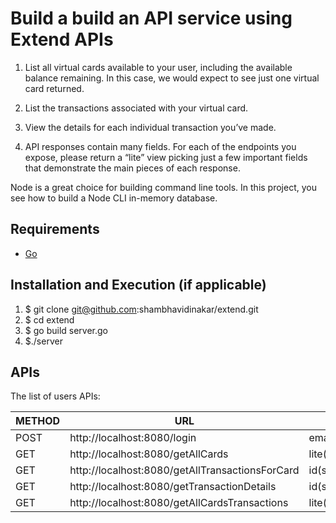 # Build a build an API service using Extend APIs

1. List all virtual cards available to your user, including the available balance remaining. In this case, we would expect to see just one virtual card returned.

2. List the transactions associated with your virtual card.

3. View the details for each individual transaction you’ve made.

4. API responses contain many fields. For each of the endpoints you expose, please return a “lite” view picking just a few important fields that demonstrate the main pieces of each response.

Node is a great choice for building command line tools.
In this project, you see how to build a Node CLI in-memory database.

## Requirements
* [Go](https://go.dev/)

## Installation and Execution (if applicable)

1. $ git clone git@github.com:shambhavidinakar/extend.git
2. $ cd extend
3. $ go build server.go 
4. $./server

## APIs
The list of users APIs:

|METHOD|URL|PARAMETERS|
|------|---|---------------|
|POST|http://localhost:8080/login |email(string),password(string) |
|GET|http://localhost:8080/getAllCards |lite(optional) |
|GET|http://localhost:8080/getAllTransactionsForCard | id(string),lite(optional)|
|GET|http://localhost:8080/getTransactionDetails | id(string),lite(optional) |
|GET|http://localhost:8080/getAllCardsTransactions | lite(optional) |

